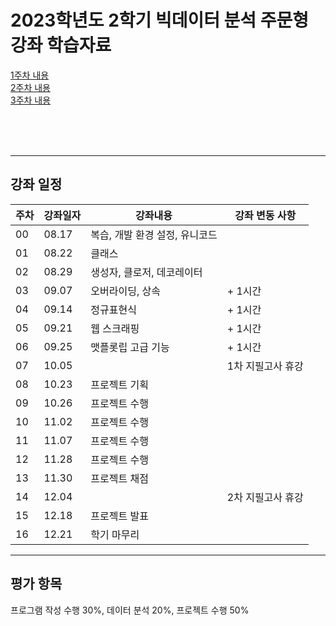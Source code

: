 # 2023학년도 2학기 빅데이터 분석 주문형 강좌 학습자료

[1주차 내용](https://github.com/Goodgaym/202302PthBigdata/blob/master/Week01_Class/00Class.ipynb)   
[2주차 내용](https://github.com/Goodgaym/202302PthBigdata/blob/master/Week02_ClassExt/Structor.ipynb)   
[3주차 내용](https://github.com/Goodgaym/202302PthBigdata/blob/master/Week03_Inheritance/Inheritance.ipynb)   
 
<br/><br/><br/>

- - - 
## 강좌 일정
|주차|강좌일자|강좌내용|강좌 변동 사항|
|----|--------|--------|---------|
|00  |08.17   |복습, 개발 환경 설정, 유니코드           |                           
|01  |08.22   |클래스                                   |
|02  |08.29   |생성자, 클로저, 데코레이터               |
|03  |09.07   |오버라이딩, 상속                         | + 1시간
|04  |09.14   |정규표현식                               | + 1시간
|05  |09.21   |웹 스크래핑                              | + 1시간
|06  |09.25   |맷플롯립 고급 기능                       | + 1시간
|07  |10.05   |                                         | 1차 지필고사 휴강
|08  |10.23   |프로젝트 기획                            |
|09  |10.26   |프로젝트 수행                            |
|10  |11.02   |프로젝트 수행                            |
|11  |11.07   |프로젝트 수행                            |
|12  |11.28   |프로젝트 수행                            |
|13  |11.30   |프로젝트 채점                            |
|14  |12.04   |                                         | 2차 지필고사 휴강
|15  |12.18   |프로젝트 발표                            |
|16  |12.21   |학기 마무리                              |

- - - 
## 평가 항목
프로그램 작성 수행 30%, 
데이터 분석 20%, 
프로젝트 수행 50%